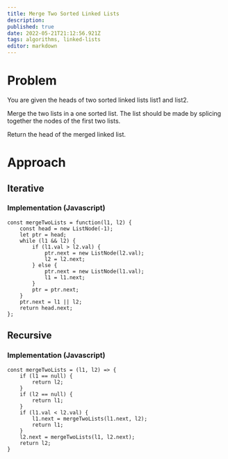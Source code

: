 ```yaml
---
title: Merge Two Sorted Linked Lists
description: 
published: true
date: 2022-05-21T21:12:56.921Z
tags: algorithms, linked-lists
editor: markdown
---
```


# Problem
You are given the heads of two sorted linked lists list1 and list2.

Merge the two lists in a one sorted list. The list should be made by splicing together the nodes of the first two lists.

Return the head of the merged linked list.



# Approach
## Iterative
### Implementation (Javascript)
```
const mergeTwoLists = function(l1, l2) {
    const head = new ListNode(-1);
    let ptr = head;
    while (l1 && l2) {
        if (l1.val > l2.val) {
            ptr.next = new ListNode(l2.val);
            l2 = l2.next;
        } else {
            ptr.next = new ListNode(l1.val);
            l1 = l1.next;
        }
        ptr = ptr.next;
    }
    ptr.next = l1 || l2;
    return head.next;
};
```
## Recursive
### Implementation (Javascript)
```
const mergeTwoLists = (l1, l2) => {
    if (l1 == null) {
        return l2;
    }
    if (l2 == null) {
        return l1;
    }
    if (l1.val < l2.val) {
        l1.next = mergeTwoLists(l1.next, l2);
        return l1;
    }
    l2.next = mergeTwoLists(l1, l2.next);
    return l2;
}
```